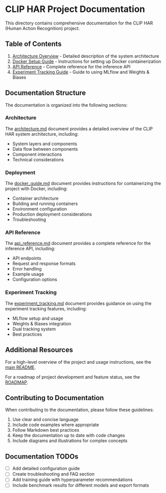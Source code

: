 # CLIP HAR Project Documentation

This directory contains comprehensive documentation for the CLIP HAR (Human Action Recognition) project.

## Table of Contents

1. [Architecture Overview](architecture.md) - Detailed description of the system architecture
2. [Docker Setup Guide](docker_guide.md) - Instructions for setting up Docker containerization
3. [API Reference](api_reference.md) - Complete reference for the inference API
4. [Experiment Tracking Guide](experiment_tracking.md) - Guide to using MLflow and Weights & Biases

## Documentation Structure

The documentation is organized into the following sections:

### Architecture

The [architecture.md](architecture.md) document provides a detailed overview of the CLIP HAR system architecture, including:
- System layers and components
- Data flow between components
- Component interactions
- Technical considerations

### Deployment

The [docker_guide.md](docker_guide.md) document provides instructions for containerizing the project with Docker, including:
- Container architecture
- Building and running containers
- Environment configuration
- Production deployment considerations
- Troubleshooting

### API Reference

The [api_reference.md](api_reference.md) document provides a complete reference for the inference API, including:
- API endpoints
- Request and response formats
- Error handling
- Example usage
- Configuration options

### Experiment Tracking

The [experiment_tracking.md](experiment_tracking.md) document provides guidance on using the experiment tracking features, including:
- MLflow setup and usage
- Weights & Biases integration
- Dual tracking system
- Best practices

## Additional Resources

For a high-level overview of the project and usage instructions, see the [main README](../README.md).

For a roadmap of project development and feature status, see the [ROADMAP](../ROADMAP.md).

## Contributing to Documentation

When contributing to the documentation, please follow these guidelines:

1. Use clear and concise language
2. Include code examples where appropriate
3. Follow Markdown best practices
4. Keep the documentation up to date with code changes
5. Include diagrams and illustrations for complex concepts

## Documentation TODOs

- [ ] Add detailed configuration guide
- [ ] Create troubleshooting and FAQ section
- [ ] Add training guide with hyperparameter recommendations
- [ ] Include benchmark results for different models and export formats 